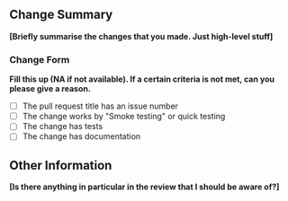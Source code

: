 ## Change Summary

**[Briefly summarise the changes that you made. Just high-level stuff]**

### Change Form

**Fill this up (NA if not available). If a certain criteria is not met, can you please give a reason.**

- [ ] The pull request title has an issue number
- [ ] The change works by "Smoke testing" or quick testing
- [ ] The change has tests
- [ ] The change has documentation

## Other Information

**[Is there anything in particular in the review that I should be aware of?]**
